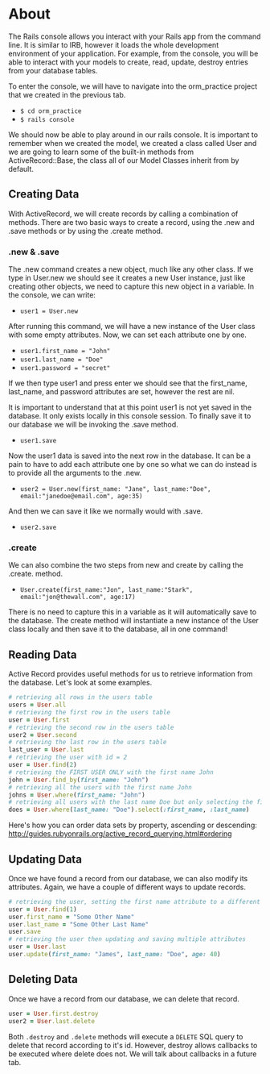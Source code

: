 # About

The Rails console allows you interact with your Rails app from the command line. It is similar to IRB, however it loads the whole development environment of your application. For example, from the console, you will be able to interact with your models to create, read, update, destroy entries from your database tables.

To enter the console, we will have to navigate into the orm_practice project that we created in the previous tab.

- `$ cd orm_practice`
- `$ rails console`

We should now be able to play around in our rails console. It is important to remember when we created the model, we created a class called User and we are going to learn some of the built-in methods from ActiveRecord::Base, the class all of our Model Classes inherit from by default.

## Creating Data
With ActiveRecord, we will create records by calling a combination of methods. There are two basic ways to create a record, using the .new and .save methods or by using the .create method.

### .new & .save
The .new command creates a new object, much like any other class. If we type in User.new we should see it creates a new User instance, just like creating other objects, we need to capture this new object in a variable. In the console, we can write:

- `user1 = User.new`

After running this command, we will have a new instance of the User class with some empty attributes. Now, we can set each attribute one by one.

- `user1.first_name = "John"`
- `user1.last_name = "Doe"`
- `user1.password = "secret"`

If we then type user1 and press enter we should see that the first_name, last_name, and password attributes are set, however the rest are nil.

It is important to understand that at this point user1 is not yet saved in the database. It only exists locally in this console session. To finally save it to our database we will be invoking the .save method.

- `user1.save`

Now the user1 data is saved into the next row in the database. It can be a pain to have to add each attribute one by one so what we can do instead is to provide all the arguments to the .new.

- `user2 = User.new(first_name: "Jane", last_name:"Doe", email:"janedoe@email.com", age:35)`

And then we can save it like we normally would with .save.

- `user2.save`

### .create
We can also combine the two steps from new and create by calling the .create. method.

- `User.create(first_name:"Jon", last_name:"Stark", email:"jon@thewall.com", age:17)`

There is no need to capture this in a variable as it will automatically save to the database. The create method will instantiate a new instance of the User class locally and then save it to the database, all in one command!

## Reading Data
Active Record provides useful methods for us to retrieve information from the database. Let's look at some examples.

```Ruby
# retrieving all rows in the users table
users = User.all
# retrieving the first row in the users table
user = User.first
# retrieving the second row in the users table
user2 = User.second
# retrieving the last row in the users table
last_user = User.last
# retrieving the user with id = 2
user = User.find(2)
# retrieving the FIRST USER ONLY with the first name John
john = User.find_by(first_name: "John")
# retrieving all the users with the first name John
johns = User.where(first_name: "John")
# retrieving all users with the last name Doe but only selecting the first name and last name column
does = User.where(last_name: "Doe").select(:first_name, :last_name)
```

Here's how you can order data sets by property, ascending or descending:
http://guides.rubyonrails.org/active_record_querying.html#ordering

## Updating Data
Once we have found a record from our database, we can also modify its attributes. Again, we have a couple of different ways to update records.

```Ruby
# retrieving the user, setting the first name attribute to a different value then saving the record
user = User.find(1)
user.first_name = "Some Other Name"
user.last_name = "Some Other Last Name"
user.save
# retrieving the user then updating and saving multiple attributes
user = User.last
user.update(first_name: "James", last_name: "Doe", age: 40)
```

## Deleting Data
Once we have a record from our database, we can delete that record.

```Ruby
user = User.first.destroy
user2 = User.last.delete
```

Both `.destroy` and `.delete` methods will execute a `DELETE` SQL query to delete that record according to it's id. However, destroy allows callbacks to be executed where delete does not. We will talk about callbacks in a future tab.
